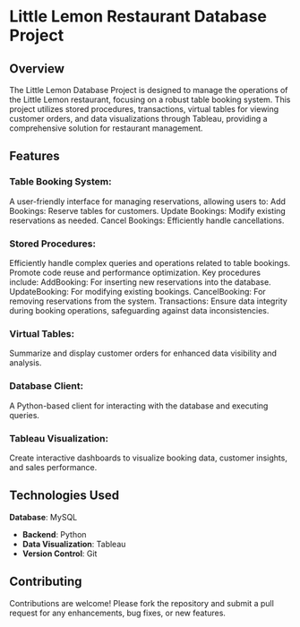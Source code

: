 # Little Lemon Restaurant Database Project

## Overview
The Little Lemon Database Project is designed to manage the operations of the Little Lemon restaurant, focusing on a robust table booking system. This project utilizes stored procedures, transactions, virtual tables for viewing customer orders, and data visualizations through Tableau, providing a comprehensive solution for restaurant management.

## Features
### Table Booking System: 
A user-friendly interface for managing reservations, allowing users to:
Add Bookings: Reserve tables for customers.
Update Bookings: Modify existing reservations as needed.
Cancel Bookings: Efficiently handle cancellations.
### Stored Procedures:
Efficiently handle complex queries and operations related to table bookings.
Promote code reuse and performance optimization.
Key procedures include:
AddBooking: For inserting new reservations into the database.
UpdateBooking: For modifying existing bookings.
CancelBooking: For removing reservations from the system.
Transactions: Ensure data integrity during booking operations, safeguarding against data inconsistencies.

### Virtual Tables: 
Summarize and display customer orders for enhanced data visibility and analysis.

### Database Client: 
A Python-based client for interacting with the database and executing queries.

### Tableau Visualization: 
Create interactive dashboards to visualize booking data, customer insights, and sales performance.

## Technologies Used
**Database**: MySQL
- **Backend**: Python
- **Data Visualization**: Tableau
- **Version Control**: Git

## Contributing
Contributions are welcome! Please fork the repository and submit a pull request for any enhancements, bug fixes, or new features.
